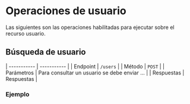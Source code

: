 # Operaciones de usuario

Las siguientes son las operaciones habilitadas para ejecutar sobre el recurso usuario.

## Búsqueda de usuario

| ----------- | ----------- |
| Endpoint    | `/users`    |
| Método      | `POST`      |
| Parámetros  | Para consultar un usuario se debe enviar ...     |
| Respuestas  | Respuestas     |

### Ejemplo